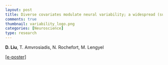 ```yaml
---
layout: post
title: Diverse covariates modulate neural variability; a widespread (sub)cortical phenomenon (COSYNE, 2022)
comments: true
thumbnail: variability_logo.png
categories: [Neuroscience]
type: research
---
```


**D. Liu**, T. Amvrosiadis, N. Rochefort, M. Lengyel

[[e-poster]](https://www.world-wide.org/cosyne-22/diverse-covariates-modulate-neural-variability-8674e8e1/)
